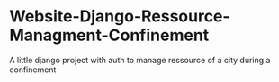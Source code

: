 # Website-Django-Ressource-Managment-Confinement
A little django project with auth to manage ressource of a city during a confinement
